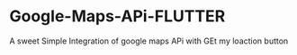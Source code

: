 # Google-Maps-APi-FLUTTER
A sweet Simple Integration of google maps APi with GEt my loaction button
